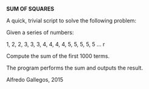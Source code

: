 **SUM OF SQUARES**

A quick, trivial script to solve the following problem:

Given a series of numbers:

1, 2, 2, 3, 3, 3, 4, 4, 4, 4, 5, 5, 5, 5, 5 ... r

Compute the sum of the first 1000 terms.

The program performs the sum and outputs the result.

Alfredo Gallegos, 2015